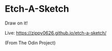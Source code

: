 # Etch-A-Sketch

Draw on it!

Live: https://zippy0626.github.io/etch-a-sketch/

(From The Odin Project)